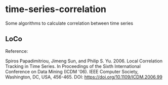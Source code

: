 # time-series-correlation
Some algorithms to calculate correlation between time series

## LoCo

Reference:

Spiros Papadimitriou, Jimeng Sun, and Philip S. Yu. 2006. Local Correlation Tracking in Time Series. In Proceedings of the Sixth International Conference on Data Mining (ICDM '06). IEEE Computer Society, Washington, DC, USA, 456-465. DOI: https://doi.org/10.1109/ICDM.2006.99
